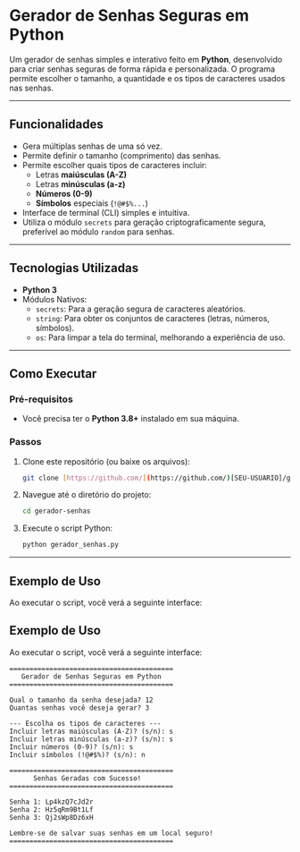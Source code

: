 # Gerador de Senhas Seguras em Python

Um gerador de senhas simples e interativo feito em **Python**, desenvolvido para criar senhas seguras de forma rápida e personalizada. O programa permite escolher o tamanho, a quantidade e os tipos de caracteres usados nas senhas.

---

## Funcionalidades

*  Gera múltiplas senhas de uma só vez.
*  Permite definir o tamanho (comprimento) das senhas.
*  Permite escolher quais tipos de caracteres incluir:
    * Letras **maiúsculas (A-Z)**
    * Letras **minúsculas (a-z)**
    * **Números (0-9)**
    * **Símbolos** especiais (`!@#$%...`)
*  Interface de terminal (CLI) simples e intuitiva.
*  Utiliza o módulo `secrets` para geração criptograficamente segura, preferível ao módulo `random` para senhas.

---

## Tecnologias Utilizadas

* **Python 3**
* Módulos Nativos:
    * `secrets`: Para a geração segura de caracteres aleatórios.
    * `string`: Para obter os conjuntos de caracteres (letras, números, símbolos).
    * `os`: Para limpar a tela do terminal, melhorando a experiência de uso.

---

## Como Executar

### Pré-requisitos

* Você precisa ter o **Python 3.8+** instalado em sua máquina.

### Passos

1.  Clone este repositório (ou baixe os arquivos):
    ```bash
    git clone [https://github.com/](https://github.com/)[SEU-USUARIO]/gerador-senhas.git
    ```

2.  Navegue até o diretório do projeto:
    ```bash
    cd gerador-senhas
    ```

3.  Execute o script Python:
    ```bash
    python gerador_senhas.py
    ```

---

## Exemplo de Uso

Ao executar o script, você verá a seguinte interface:

## Exemplo de Uso

Ao executar o script, você verá a seguinte interface:

```plaintext
=========================================
   Gerador de Senhas Seguras em Python
=========================================

Qual o tamanho da senha desejada? 12
Quantas senhas você deseja gerar? 3

--- Escolha os tipos de caracteres ---
Incluir letras maiúsculas (A-Z)? (s/n): s
Incluir letras minúsculas (a-z)? (s/n): s
Incluir números (0-9)? (s/n): s
Incluir símbolos (!@#$%)? (s/n): n

=========================================
      Senhas Geradas com Sucesso!
=========================================

Senha 1: Lp4kzQ7cJd2r  
Senha 2: Hz5qRm9Bt1Lf  
Senha 3: Qj2sWp8Dz6xH

Lembre-se de salvar suas senhas em um local seguro!
=========================================
